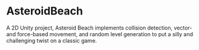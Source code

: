 # AsteroidBeach
A 2D Unity project, Asteroid Beach implements collision detection, vector- and force-based movement, and random level generation to put a silly and challenging twist on a classic game.
